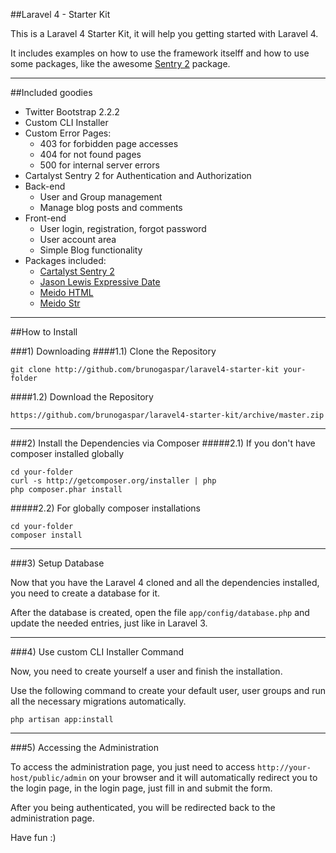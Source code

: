 ##Laravel 4 - Starter Kit

This is a Laravel 4 Starter Kit, it will help you getting started with Laravel 4.

It includes examples on how to use the framework itselff and how to use some packages, like the awesome [Sentry 2](https://github.com/cartalyst/sentry) package.

-----

##Included goodies

* Twitter Bootstrap 2.2.2
* Custom CLI Installer
* Custom Error Pages:
	* 403 for forbidden page accesses
	* 404 for not found pages
	* 500 for internal server errors
* Cartalyst Sentry 2 for Authentication and Authorization
* Back-end
	* User and Group management
	* Manage blog posts and comments
* Front-end
	* User login, registration, forgot password
	* User account area
	* Simple Blog functionality
* Packages included:
	* [Cartalyst Sentry 2](https://github.com/cartalyst/sentry)
	* [Jason Lewis Expressive Date](https://github.com/jasonlewis/expressive-date)
	* [Meido HTML](https://github.com/meido/html)
	* [Meido Str](https://github.com/meido/str)

-----

##How to Install

###1) Downloading
####1.1) Clone the Repository

	git clone http://github.com/brunogaspar/laravel4-starter-kit your-folder

####1.2) Download the Repository

	https://github.com/brunogaspar/laravel4-starter-kit/archive/master.zip

-----

###2) Install the Dependencies via Composer
#####2.1) If you don't have composer installed globally

	cd your-folder
	curl -s http://getcomposer.org/installer | php
	php composer.phar install

#####2.2) For globally composer installations

	cd your-folder
	composer install

-----

###3) Setup Database

Now that you have the Laravel 4 cloned and all the dependencies installed, you need to create a database for it.

After the database is created, open the file `app/config/database.php` and update the needed entries, just like in Laravel 3.

-----

###4) Use custom CLI Installer Command

Now, you need to create yourself a user and finish the installation.

Use the following command to create your default user, user groups and run all the necessary migrations automatically.

	php artisan app:install

-----

###5) Accessing the Administration

To access the administration page, you just need to access `http://your-host/public/admin` on your browser and it will automatically redirect you to the login page, in the login page, just fill in and submit the form.

After you being authenticated, you will be redirected back to the administration page.

Have fun :)
